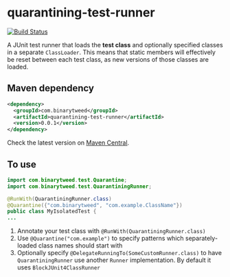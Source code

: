 # quarantining-test-runner

[![Build Status](https://travis-ci.org/BinaryTweed/quarantining-test-runner.svg)](https://travis-ci.org/BinaryTweed/quarantining-test-runner)

A JUnit test runner that loads the <strong>test class</strong> and optionally specified classes in a separate `ClassLoader`. This means that static members will effectively be reset between each test class, as new versions of those classes are loaded.

## Maven dependency

```xml
<dependency>
  <groupId>com.binarytweed</groupId>
  <artifactId>quarantining-test-runner</artifactId>
  <version>0.0.1</version>
</dependency>
```

Check the latest version on [Maven Central](http://search.maven.org/#search%7Cga%7C1%7Cg%3A%22com.binarytweed%22%20a%3A%22quarantining-test-runner%22).


## To use

```java
import com.binarytweed.test.Quarantine;
import com.binarytweed.test.QuarantiningRunner;

@RunWith(QuarantiningRunner.class)
@Quarantine({"com.binarytweed", "com.example.ClassName"})
public class MyIsolatedTest {
...
```

1. Annotate your test class with `@RunWith(QuarantiningRunner.class)`
1. Use `@Quarantine("com.example")` to specify patterns which separately-loaded class names should start with 
1. Optionally specify `@DelegateRunningTo(SomeCustomRunner.class)` to have `QuarantiningRunner` use another `Runner` implementation. By default it uses `BlockJUnit4ClassRunner`

